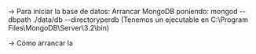 -> Para iniciar la base de datos:
Arrancar MongoDB poniendo: mongod --dbpath ./data/db --directoryperdb (Tenemos un ejecutable en C:\Program Files\MongoDB\Server\3.2\bin)

-> Cómo arrancar la 
